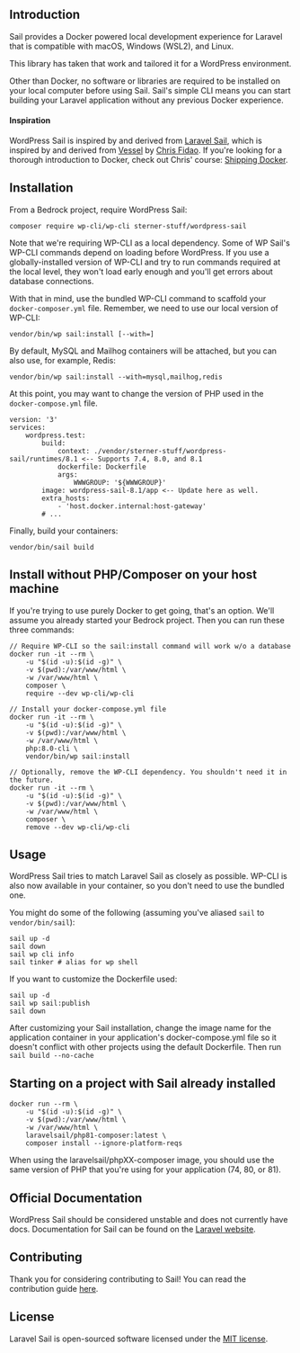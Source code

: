 ## Introduction

Sail provides a Docker powered local development experience for Laravel that is compatible with macOS, Windows (WSL2), and Linux.

This library has taken that work and tailored it for a WordPress environment.

Other than Docker, no software or libraries are required to be installed on your local computer before using Sail. Sail's simple CLI means you can start building your Laravel application without any previous Docker experience.

#### Inspiration

WordPress Sail is inspired by and derived from [Laravel Sail](https://github.com/laravel/sail), which is inspired by and derived from [Vessel](https://github.com/shipping-docker/vessel) by [Chris Fidao](https://github.com/fideloper). If you're looking for a thorough introduction to Docker, check out Chris' course: [Shipping Docker](https://serversforhackers.com/shipping-docker).

## Installation

From a Bedrock project, require WordPress Sail:

```
composer require wp-cli/wp-cli sterner-stuff/wordpress-sail
```

Note that we're requiring WP-CLI as a local dependency. Some of WP Sail's WP-CLI commands depend on loading before WordPress. If you use a globally-installed version of WP-CLI and try to run commands required at the local level, they won't load early enough and you'll get errors about database connections.

With that in mind, use the bundled WP-CLI command to scaffold your `docker-composer.yml` file. Remember, we need to use our local version of WP-CLI:

```
vendor/bin/wp sail:install [--with=]
```

By default, MySQL and Mailhog containers will be attached, but you can also use, for example, Redis:

```
vendor/bin/wp sail:install --with=mysql,mailhog,redis
```

At this point, you may want to change the version of PHP used in the `docker-compose.yml` file.

```
version: '3'
services:
    wordpress.test:
        build:
            context: ./vendor/sterner-stuff/wordpress-sail/runtimes/8.1 <-- Supports 7.4, 8.0, and 8.1
            dockerfile: Dockerfile
            args:
                WWWGROUP: '${WWWGROUP}'
        image: wordpress-sail-8.1/app <-- Update here as well.
        extra_hosts:
            - 'host.docker.internal:host-gateway'
        # ...
```

Finally, build your containers:

```
vendor/bin/sail build
```

## Install without PHP/Composer on your host machine

If you're trying to use purely Docker to get going, that's an option. We'll assume you already started your Bedrock project. Then you can run these three commands:

```
// Require WP-CLI so the sail:install command will work w/o a database
docker run -it --rm \
	-u "$(id -u):$(id -g)" \
	-v $(pwd):/var/www/html \
	-w /var/www/html \
	composer \
	require --dev wp-cli/wp-cli 

// Install your docker-compose.yml file
docker run -it --rm \
	-u "$(id -u):$(id -g)" \
	-v $(pwd):/var/www/html \
	-w /var/www/html \
	php:8.0-cli \
	vendor/bin/wp sail:install

// Optionally, remove the WP-CLI dependency. You shouldn't need it in the future.
docker run -it --rm \
	-u "$(id -u):$(id -g)" \
	-v $(pwd):/var/www/html \
	-w /var/www/html \
	composer \
	remove --dev wp-cli/wp-cli
```

## Usage

WordPress Sail tries to match Laravel Sail as closely as possible. WP-CLI is also now available in your container, so you don't need to use the bundled one.

You might do some of the following (assuming you've aliased `sail` to `vendor/bin/sail`):

```
sail up -d
sail down
sail wp cli info
sail tinker # alias for wp shell
```

If you want to customize the Dockerfile used:

```
sail up -d
sail wp sail:publish
sail down
```

After customizing your Sail installation, change the image name for the application container in your application's docker-compose.yml file so it doesn't conflict with other projects using the default Dockerfile. Then run `sail build --no-cache`

## Starting on a project with Sail already installed

```
docker run --rm \
    -u "$(id -u):$(id -g)" \
    -v $(pwd):/var/www/html \
    -w /var/www/html \
    laravelsail/php81-composer:latest \
    composer install --ignore-platform-reqs
```

When using the laravelsail/phpXX-composer image, you should use the same version of PHP that you're using for your application (74, 80, or 81).

## Official Documentation

WordPress Sail should be considered unstable and does not currently have docs. Documentation for Sail can be found on the [Laravel website](https://laravel.com/docs/sail).

## Contributing

Thank you for considering contributing to Sail! You can read the contribution guide [here](.github/CONTRIBUTING.md).

## License

Laravel Sail is open-sourced software licensed under the [MIT license](LICENSE.md).
